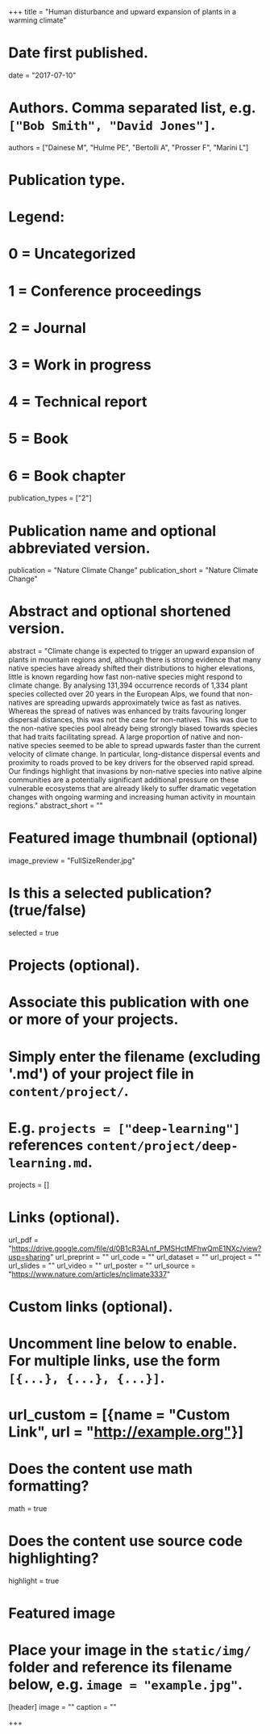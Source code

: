 +++
title = "Human disturbance and upward expansion of plants in a warming climate"

# Date first published.
date = "2017-07-10"

# Authors. Comma separated list, e.g. `["Bob Smith", "David Jones"]`.
authors = ["Dainese M", "Hulme PE", "Bertolli A", "Prosser F", "Marini L"]

# Publication type.
# Legend:
# 0 = Uncategorized
# 1 = Conference proceedings
# 2 = Journal
# 3 = Work in progress
# 4 = Technical report
# 5 = Book
# 6 = Book chapter
publication_types = ["2"]

# Publication name and optional abbreviated version.
publication = "Nature Climate Change"
publication_short = "Nature Climate Change"

# Abstract and optional shortened version.
abstract = "Climate change is expected to trigger an upward expansion of plants in mountain regions and, although there is strong evidence that many native species have already shifted their distributions to higher elevations, little is known regarding how fast non-native species might respond to climate change. By analysing 131,394 occurrence records of 1,334 plant species collected over 20 years in the European Alps, we found that non-natives are spreading upwards approximately twice as fast as natives. Whereas the spread of natives was enhanced by traits favouring longer dispersal distances, this was not the case for non-natives. This was due to the non-native species pool already being strongly biased towards species that had traits facilitating spread. A large proportion of native and non-native species seemed to be able to spread upwards faster than the current velocity of climate change. In particular, long-distance dispersal events and proximity to roads proved to be key drivers for the observed rapid spread. Our findings highlight that invasions by non-native species into native alpine communities are a potentially significant additional pressure on these vulnerable ecosystems that are already likely to suffer dramatic vegetation changes with ongoing warming and increasing human activity in mountain regions."
abstract_short = ""

# Featured image thumbnail (optional)
image_preview = "FullSizeRender.jpg"

# Is this a selected publication? (true/false)
selected = true

# Projects (optional).
#   Associate this publication with one or more of your projects.
#   Simply enter the filename (excluding '.md') of your project file in `content/project/`.
#   E.g. `projects = ["deep-learning"]` references `content/project/deep-learning.md`.
projects = []

# Links (optional).
url_pdf = "https://drive.google.com/file/d/0B1cR3ALnf_PMSHctMFhwQmE1NXc/view?usp=sharing"
url_preprint = ""
url_code = ""
url_dataset = ""
url_project = ""
url_slides = ""
url_video = ""
url_poster = ""
url_source = "https://www.nature.com/articles/nclimate3337"

# Custom links (optional).
#   Uncomment line below to enable. For multiple links, use the form `[{...}, {...}, {...}]`.
# url_custom = [{name = "Custom Link", url = "http://example.org"}]

# Does the content use math formatting?
math = true

# Does the content use source code highlighting?
highlight = true

# Featured image
# Place your image in the `static/img/` folder and reference its filename below, e.g. `image = "example.jpg"`.
[header]
image = ""
caption = ""

+++
